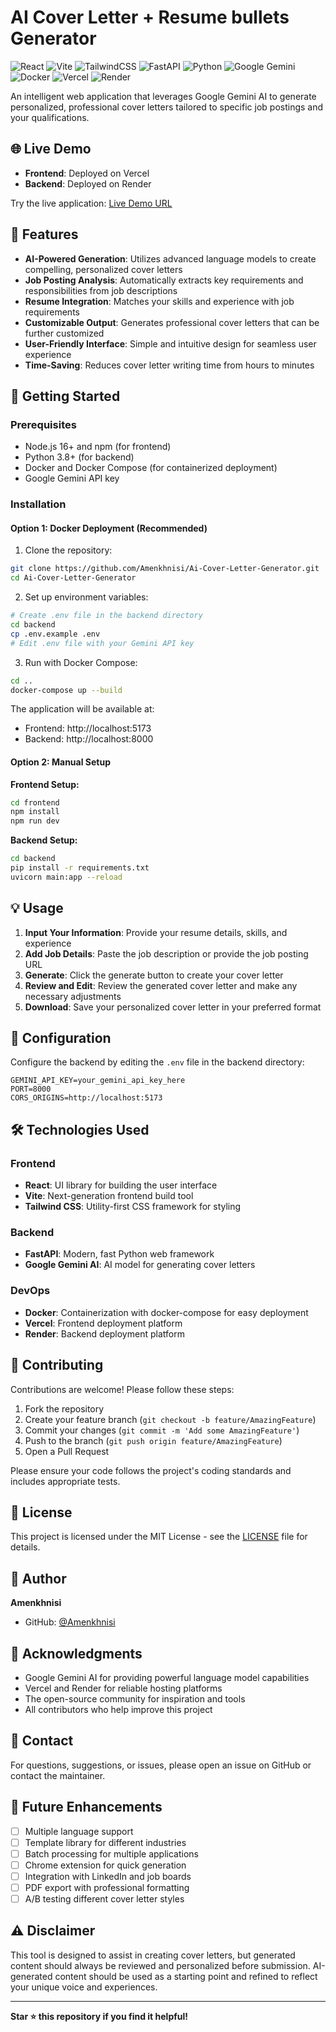 # AI Cover Letter + Resume bullets Generator

![React](https://img.shields.io/badge/React-20232A?style=for-the-badge&logo=react&logoColor=61DAFB)
![Vite](https://img.shields.io/badge/Vite-646CFF?style=for-the-badge&logo=vite&logoColor=white)
![TailwindCSS](https://img.shields.io/badge/Tailwind_CSS-38B2AC?style=for-the-badge&logo=tailwind-css&logoColor=white)
![FastAPI](https://img.shields.io/badge/FastAPI-009688?style=for-the-badge&logo=fastapi&logoColor=white)
![Python](https://img.shields.io/badge/Python-3776AB?style=for-the-badge&logo=python&logoColor=white)
![Google Gemini](https://img.shields.io/badge/Google_Gemini-8E75B2?style=for-the-badge&logo=google&logoColor=white)
![Docker](https://img.shields.io/badge/Docker-2496ED?style=for-the-badge&logo=docker&logoColor=white)
![Vercel](https://img.shields.io/badge/Vercel-000000?style=for-the-badge&logo=vercel&logoColor=white)
![Render](https://img.shields.io/badge/Render-46E3B7?style=for-the-badge&logo=render&logoColor=white)

An intelligent web application that leverages Google Gemini AI to generate personalized, professional cover letters tailored to specific job postings and your qualifications.

## 🌐 Live Demo

- **Frontend**: Deployed on Vercel
- **Backend**: Deployed on Render

Try the live application: [ Live Demo URL ](https://ai-cover-letter-generator-peach.vercel.app/)

## 🌟 Features

- **AI-Powered Generation**: Utilizes advanced language models to create compelling, personalized cover letters
- **Job Posting Analysis**: Automatically extracts key requirements and responsibilities from job descriptions
- **Resume Integration**: Matches your skills and experience with job requirements
- **Customizable Output**: Generates professional cover letters that can be further customized
- **User-Friendly Interface**: Simple and intuitive design for seamless user experience
- **Time-Saving**: Reduces cover letter writing time from hours to minutes

## 🚀 Getting Started

### Prerequisites

- Node.js 16+ and npm (for frontend)
- Python 3.8+ (for backend)
- Docker and Docker Compose (for containerized deployment)
- Google Gemini API key

### Installation

#### Option 1: Docker Deployment (Recommended)

1. Clone the repository:
```bash
git clone https://github.com/Amenkhnisi/Ai-Cover-Letter-Generator.git
cd Ai-Cover-Letter-Generator
```

2. Set up environment variables:
```bash
# Create .env file in the backend directory
cd backend
cp .env.example .env
# Edit .env file with your Gemini API key
```

3. Run with Docker Compose:
```bash
cd ..
docker-compose up --build
```

The application will be available at:
- Frontend: http://localhost:5173
- Backend: http://localhost:8000

#### Option 2: Manual Setup

**Frontend Setup:**
```bash
cd frontend
npm install
npm run dev
```

**Backend Setup:**
```bash
cd backend
pip install -r requirements.txt
uvicorn main:app --reload
```

## 💡 Usage

1. **Input Your Information**: Provide your resume details, skills, and experience
2. **Add Job Details**: Paste the job description or provide the job posting URL
3. **Generate**: Click the generate button to create your cover letter
4. **Review and Edit**: Review the generated cover letter and make any necessary adjustments
5. **Download**: Save your personalized cover letter in your preferred format



## 🔧 Configuration

Configure the backend by editing the `.env` file in the backend directory:

```env
GEMINI_API_KEY=your_gemini_api_key_here
PORT=8000
CORS_ORIGINS=http://localhost:5173
```



## 🛠️ Technologies Used

### Frontend
- **React**: UI library for building the user interface
- **Vite**: Next-generation frontend build tool
- **Tailwind CSS**: Utility-first CSS framework for styling

### Backend
- **FastAPI**: Modern, fast Python web framework
- **Google Gemini AI**: AI model for generating cover letters

### DevOps
- **Docker**: Containerization with docker-compose for easy deployment
- **Vercel**: Frontend deployment platform
- **Render**: Backend deployment platform

## 🤝 Contributing

Contributions are welcome! Please follow these steps:

1. Fork the repository
2. Create your feature branch (`git checkout -b feature/AmazingFeature`)
3. Commit your changes (`git commit -m 'Add some AmazingFeature'`)
4. Push to the branch (`git push origin feature/AmazingFeature`)
5. Open a Pull Request

Please ensure your code follows the project's coding standards and includes appropriate tests.

## 📝 License

This project is licensed under the MIT License - see the [LICENSE](LICENSE) file for details.

## 👤 Author

**Amenkhnisi**

- GitHub: [@Amenkhnisi](https://github.com/Amenkhnisi)

## 🙏 Acknowledgments

- Google Gemini AI for providing powerful language model capabilities
- Vercel and Render for reliable hosting platforms
- The open-source community for inspiration and tools
- All contributors who help improve this project

## 📧 Contact

For questions, suggestions, or issues, please open an issue on GitHub or contact the maintainer.

## 🔮 Future Enhancements

- [ ] Multiple language support
- [ ] Template library for different industries
- [ ] Batch processing for multiple applications
- [ ] Chrome extension for quick generation
- [ ] Integration with LinkedIn and job boards
- [ ] PDF export with professional formatting
- [ ] A/B testing different cover letter styles

## ⚠️ Disclaimer

This tool is designed to assist in creating cover letters, but generated content should always be reviewed and personalized before submission. AI-generated content should be used as a starting point and refined to reflect your unique voice and experiences.

---

**Star ⭐ this repository if you find it helpful!**
